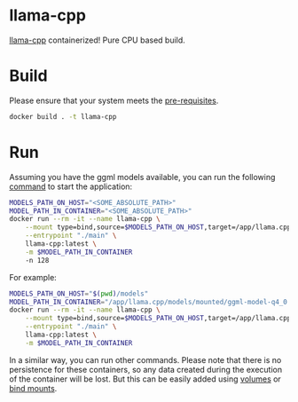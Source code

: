 # llama-cpp

[llama-cpp](https://github.com/ggerganov/llama.cpp) containerized! Pure CPU based build.

# Build

Please ensure that your system meets the [pre-requisites](https://github.com/ggerganov/llama.cpp/blob/master/README.md#memorydisk-requirements).

```bash
docker build . -t llama-cpp
```

# Run

Assuming you have the ggml models available, you can run the following [command](https://github.com/ggerganov/llama.cpp/blob/master/README.md#prepare-data--run) to start the application:


```bash
MODELS_PATH_ON_HOST="<SOME_ABSOLUTE_PATH>"
MODEL_PATH_IN_CONTAINER="<SOME_ABSOLUTE_PATH>"
docker run --rm -it --name llama-cpp \
    --mount type=bind,source=$MODELS_PATH_ON_HOST,target=/app/llama.cpp/models/mounted,readonly \
    --entrypoint "./main" \
    llama-cpp:latest \
    -m $MODEL_PATH_IN_CONTAINER
    -n 128
```

For example:

```bash
MODELS_PATH_ON_HOST="$(pwd)/models"
MODEL_PATH_IN_CONTAINER="/app/llama.cpp/models/mounted/ggml-model-q4_0.bin"
docker run --rm -it --name llama-cpp \
    --mount type=bind,source=$MODELS_PATH_ON_HOST,target=/app/llama.cpp/models/mounted,readonly \
    --entrypoint "./main" \
    llama-cpp:latest \
    -m $MODEL_PATH_IN_CONTAINER
```

In a similar way, you can run other commands. Please note that there is no persistence for these containers, so any data created during the execution of the container will be lost. But this can be easily added using [volumes](https://docs.docker.com/storage/volumes/) or [bind mounts](https://docs.docker.com/storage/bind-mounts/).

